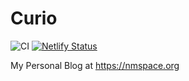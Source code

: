 # Curio

![CI](https://github.com/mgsium/curio/workflows/CI/badge.svg)
[![Netlify Status](https://api.netlify.com/api/v1/badges/3ff6cf91-4147-4934-a691-3e987868c03c/deploy-status)](https://app.netlify.com/sites/ecstatic-brattain-40435a/deploys)

My Personal Blog at <https://nmspace.org>

